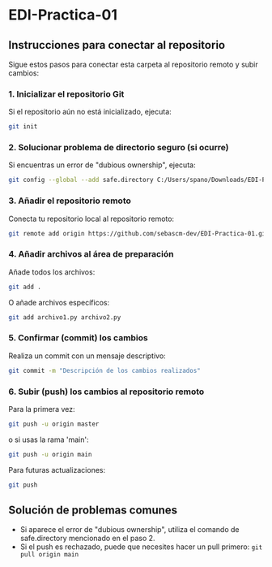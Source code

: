 # EDI-Practica-01

## Instrucciones para conectar al repositorio

Sigue estos pasos para conectar esta carpeta al repositorio remoto y subir cambios:

### 1. Inicializar el repositorio Git

Si el repositorio aún no está inicializado, ejecuta:

```bash
git init
```

### 2. Solucionar problema de directorio seguro (si ocurre)

Si encuentras un error de "dubious ownership", ejecuta:

```bash
git config --global --add safe.directory C:/Users/spano/Downloads/EDI-Practica-01
```

### 3. Añadir el repositorio remoto

Conecta tu repositorio local al repositorio remoto:

```bash
git remote add origin https://github.com/sebascm-dev/EDI-Practica-01.git
```

### 4. Añadir archivos al área de preparación

Añade todos los archivos:

```bash
git add .
```

O añade archivos específicos:

```bash
git add archivo1.py archivo2.py
```

### 5. Confirmar (commit) los cambios

Realiza un commit con un mensaje descriptivo:

```bash
git commit -m "Descripción de los cambios realizados"
```

### 6. Subir (push) los cambios al repositorio remoto

Para la primera vez:

```bash
git push -u origin master
```

o si usas la rama 'main':

```bash
git push -u origin main
```

Para futuras actualizaciones:

```bash
git push
```

## Solución de problemas comunes

- Si aparece el error de "dubious ownership", utiliza el comando de safe.directory mencionado en el paso 2.
- Si el push es rechazado, puede que necesites hacer un pull primero: `git pull origin main`

